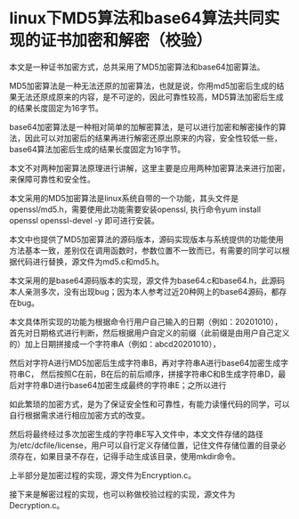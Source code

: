 # linux下MD5算法和base64算法共同实现的证书加密和解密（校验）

本文是一种证书加密方式，总共采用了MD5加密算法和base64加密算法。

MD5加密算法是一种无法还原的加密算法，也就是说，你用md5加密后生成的结果无法还原成原来的内容，是不可逆的，因此可靠性较高，MD5算法加密后生成的结果长度固定为16字节。

base64加密算法是一种相对简单的加解密算法，是可以进行加密和解密操作的算法，因此可以对加密后的结果再进行解密还原出原来的内容，安全性较低一些，base64算法加密后生成的结果长度固定为16字节。

本文不对两种加密算法原理进行讲解，这里主要是应用两种加密算法来进行加密，来保障可靠性和安全性。

本文采用的MD5加密算法是linux系统自带的一个功能，其头文件是openssl/md5.h，需要使用此功能需要安装openssl, 执行命令yum install openssl openssl-devel -y 即可进行安装。

本文中也提供了MD5加密算法的源码版本，源码实现版本与系统提供的功能使用方法基本一致，差别仅在调用函数时，参数位置不一致而已，有需要的同学可以根据代码进行替换，源文件为md5.c和md5.h。

本文采用的是base64源码版本的实现，源文件为base64.c和base64.h，此源码本人亲测多次，没有出现bug；因为本人参考过近20种网上的base64源码，都存在bug。




本文具体所实现的功能为根据命令行用户自己输入的日期（例如：20201010），首先对日期格式进行判断，然后根据用户自定义的前缀（此前缀是由用户自己定义的）加上日期拼接成一个字符串A（例如：abcd20201010），

然后对字符A进行MD5加密后生成字符串B，再对字符串A进行base64加密生成字符串C， 然后按照C在前，B在后的前后顺序，拼接字符串C和B生成字符串D，最后对字符串D进行base64加密生成最终的字符串E；之所以进行

如此繁琐的加密方式，是为了保证安全性和可靠性，有能力读懂代码的同学，可以自行根据需求进行相应加密方式的改变。


然后将最终经过多次加密生成的字符串E写入文件中，本文文件存储的路径为/etc/dcfile/license，用户可以自行定义存储位置，记住文件存储位置的目录必须存在，如果目录不存在，记得手动生成该目录，使用mkdir命令。

上半部分是加密过程的实现，源文件为Encryption.c。




接下来是解密过程的实现，也可以称做校验过程的实现，源文件为Decryption.c。



